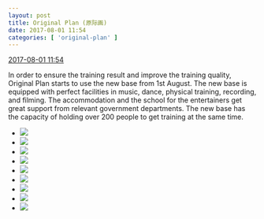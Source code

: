 ```yaml
---
layout: post
title: Original Plan (原际画)
date: 2017-08-01 11:54
categories: [ 'original-plan' ]
---
```


<div class="weibo-info">
  <a href="http://weibo.com/5626539553/Ff40Bl4aI">2017-08-01 11:54</a>
</div>

In order to ensure the training result and improve the training quality, Original Plan starts to use the new base from 1st August. The new base is equipped with perfect facilities in music, dance, physical training, recording, and filming. The accommodation and the school for the entertainers get great support from relevant government departments. The new base has the capacity of holding over 200 people to get training at the same time.

<!-- more -->

<ul class="weibo-pic-list-3">
  <li class="weibo-pic">
    <a href="http://wx2.sinaimg.cn/mw690/0068MnXXly1fi42oczhpdj30zk0qodii.jpg"><img src="http://wx2.sinaimg.cn/thumb150/0068MnXXly1fi42oczhpdj30zk0qodii.jpg" /></a>
  </li>
  <li class="weibo-pic">
    <a href="http://wx1.sinaimg.cn/mw690/0068MnXXly1fi42os0mjtj30zk0qojtw.jpg"><img src="http://wx1.sinaimg.cn/thumb150/0068MnXXly1fi42os0mjtj30zk0qojtw.jpg" /></a>
  </li>
  <li class="weibo-pic">
    <a href="http://wx3.sinaimg.cn/mw690/0068MnXXly1fi42oqscg9j30zk0qo3zu.jpg"><img src="http://wx3.sinaimg.cn/thumb150/0068MnXXly1fi42oqscg9j30zk0qo3zu.jpg" /></a>
  </li>
  <li class="weibo-pic">
    <a href="http://wx4.sinaimg.cn/mw690/0068MnXXly1fi42op5ygmj30zk0qowh7.jpg"><img src="http://wx4.sinaimg.cn/thumb150/0068MnXXly1fi42op5ygmj30zk0qowh7.jpg" /></a>
  </li>
  <li class="weibo-pic">
    <a href="http://wx4.sinaimg.cn/mw690/0068MnXXly1fi42oob17kj33402c0b2a.jpg"><img src="http://wx4.sinaimg.cn/thumb150/0068MnXXly1fi42oob17kj33402c0b2a.jpg" /></a>
  </li>
  <li class="weibo-pic">
    <a href="http://wx1.sinaimg.cn/mw690/0068MnXXly1fi42oq2x1yj30zk0qotbm.jpg"><img src="http://wx1.sinaimg.cn/thumb150/0068MnXXly1fi42oq2x1yj30zk0qotbm.jpg" /></a>
  </li>
  <li class="weibo-pic">
    <a href="http://wx4.sinaimg.cn/mw690/0068MnXXly1fi42ofxatej33402c07wi.jpg"><img src="http://wx4.sinaimg.cn/thumb150/0068MnXXly1fi42ofxatej33402c07wi.jpg" /></a>
  </li>
  <li class="weibo-pic">
    <a href="http://wx3.sinaimg.cn/mw690/0068MnXXly1fi42oldgtnj33402c0u0x.jpg"><img src="http://wx3.sinaimg.cn/thumb150/0068MnXXly1fi42oldgtnj33402c0u0x.jpg" /></a>
  </li>
  <li class="weibo-pic">
    <a href="http://wx4.sinaimg.cn/mw690/0068MnXXly1fi42oif3pfj33402c07wh.jpg"><img src="http://wx4.sinaimg.cn/thumb150/0068MnXXly1fi42oif3pfj33402c07wh.jpg" /></a>
  </li>
</ul>
